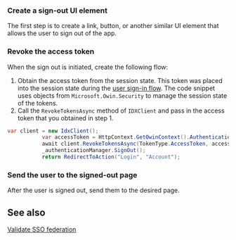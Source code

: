 ### Create a sign-out UI element

The first step is to create a link, button, or another similar UI
element that allows the user to sign out of the app.

### Revoke the access token

When the sign out is initiated, create the following flow:

1. Obtain the access token from the session state. This token was placed into the session state during the [user sign-in flow](/docs/guides/oie-embedded-sdk-use-case-basic-sign-in/aspnet/main/).
The code snippet uses objects from `Microsoft.Owin.Security` to manage the session state of the tokens.
1. Call the `RevokeTokensAsync` method of `IDXClient` and pass in the access token that you obtained in step 1.

```csharp
var client = new IdxClient();
           var accessToken = HttpContext.GetOwinContext().Authentication.User.Claims.FirstOrDefault(x => x.Type == "access_token");
           await client.RevokeTokensAsync(TokenType.AccessToken, accessToken.Value);
           _authenticationManager.SignOut();
           return RedirectToAction("Login", "Account");
```

### Send the user to the signed-out page

After the user is signed out, send them to the desired page.

## See also
[Validate SSO federation](/docs/guides/validate-federation/main/)

